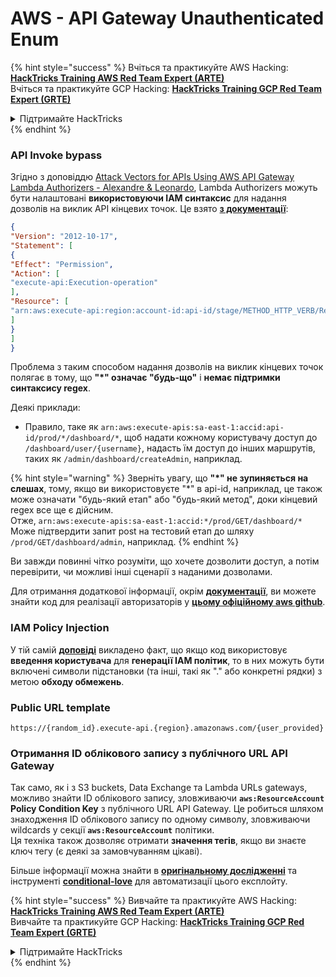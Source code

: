 # AWS - API Gateway Unauthenticated Enum

{% hint style="success" %}
Вчіться та практикуйте AWS Hacking:<img src="/.gitbook/assets/image.png" alt="" data-size="line">[**HackTricks Training AWS Red Team Expert (ARTE)**](https://training.hacktricks.xyz/courses/arte)<img src="/.gitbook/assets/image.png" alt="" data-size="line">\
Вчіться та практикуйте GCP Hacking: <img src="/.gitbook/assets/image (2).png" alt="" data-size="line">[**HackTricks Training GCP Red Team Expert (GRTE)**<img src="/.gitbook/assets/image (2).png" alt="" data-size="line">](https://training.hacktricks.xyz/courses/grte)

<details>

<summary>Підтримайте HackTricks</summary>

* Перевірте [**плани підписки**](https://github.com/sponsors/carlospolop)!
* **Приєднуйтесь до** 💬 [**групи Discord**](https://discord.gg/hRep4RUj7f) або [**групи telegram**](https://t.me/peass) або **слідкуйте** за нами на **Twitter** 🐦 [**@hacktricks\_live**](https://twitter.com/hacktricks\_live)**.**
* **Діліться хакерськими трюками, подаючи PR до** [**HackTricks**](https://github.com/carlospolop/hacktricks) та [**HackTricks Cloud**](https://github.com/carlospolop/hacktricks-cloud) репозиторіїв на github.

</details>
{% endhint %}

### API Invoke bypass

Згідно з доповіддю [Attack Vectors for APIs Using AWS API Gateway Lambda Authorizers - Alexandre & Leonardo](https://www.youtube.com/watch?v=bsPKk7WDOnE), Lambda Authorizers можуть бути налаштовані **використовуючи IAM синтаксис** для надання дозволів на виклик API кінцевих точок. Це взято [**з документації**](https://docs.aws.amazon.com/apigateway/latest/developerguide/api-gateway-control-access-using-iam-policies-to-invoke-api.html):
```json
{
"Version": "2012-10-17",
"Statement": [
{
"Effect": "Permission",
"Action": [
"execute-api:Execution-operation"
],
"Resource": [
"arn:aws:execute-api:region:account-id:api-id/stage/METHOD_HTTP_VERB/Resource-path"
]
}
]
}
```
Проблема з таким способом надання дозволів на виклик кінцевих точок полягає в тому, що **"\*" означає "будь-що"** і **немає підтримки синтаксису regex**.

Деякі приклади:

* Правило, таке як `arn:aws:execute-apis:sa-east-1:accid:api-id/prod/*/dashboard/*`, щоб надати кожному користувачу доступ до `/dashboard/user/{username}`, надасть їм доступ до інших маршрутів, таких як `/admin/dashboard/createAdmin`, наприклад.

{% hint style="warning" %}
Зверніть увагу, що **"\*" не зупиняється на слешах**, тому, якщо ви використовуєте "\*" в api-id, наприклад, це також може означати "будь-який етап" або "будь-який метод", доки кінцевий regex все ще є дійсним.\
Отже, `arn:aws:execute-apis:sa-east-1:accid:*/prod/GET/dashboard/*`\
Може підтвердити запит post на тестовий етап до шляху `/prod/GET/dashboard/admin`, наприклад.
{% endhint %}

Ви завжди повинні чітко розуміти, що хочете дозволити доступ, а потім перевірити, чи можливі інші сценарії з наданими дозволами.

Для отримання додаткової інформації, окрім [**документації**](https://docs.aws.amazon.com/apigateway/latest/developerguide/api-gateway-control-access-using-iam-policies-to-invoke-api.html), ви можете знайти код для реалізації авторизаторів у [**цьому офіційному aws github**](https://github.com/awslabs/aws-apigateway-lambda-authorizer-blueprints/tree/master/blueprints).

### IAM Policy Injection

У тій самій [**доповіді**](https://www.youtube.com/watch?v=bsPKk7WDOnE) викладено факт, що якщо код використовує **введення користувача** для **генерації IAM політик**, то в них можуть бути включені символи підстановки (та інші, такі як "." або конкретні рядки) з метою **обходу обмежень**.

### Public URL template
```
https://{random_id}.execute-api.{region}.amazonaws.com/{user_provided}
```
### Отримання ID облікового запису з публічного URL API Gateway

Так само, як і з S3 buckets, Data Exchange та Lambda URLs gateways, можливо знайти ID облікового запису, зловживаючи **`aws:ResourceAccount`** **Policy Condition Key** з публічного URL API Gateway. Це робиться шляхом знаходження ID облікового запису по одному символу, зловживаючи wildcards у секції **`aws:ResourceAccount`** політики.\
Ця техніка також дозволяє отримати **значення тегів**, якщо ви знаєте ключ тегу (є деякі за замовчуванням цікаві).

Більше інформації можна знайти в [**оригінальному дослідженні**](https://blog.plerion.com/conditional-love-for-aws-metadata-enumeration/) та інструменті [**conditional-love**](https://github.com/plerionhq/conditional-love/) для автоматизації цього експлойту.

{% hint style="success" %}
Вивчайте та практикуйте AWS Hacking:<img src="/.gitbook/assets/image.png" alt="" data-size="line">[**HackTricks Training AWS Red Team Expert (ARTE)**](https://training.hacktricks.xyz/courses/arte)<img src="/.gitbook/assets/image.png" alt="" data-size="line">\
Вивчайте та практикуйте GCP Hacking: <img src="/.gitbook/assets/image (2).png" alt="" data-size="line">[**HackTricks Training GCP Red Team Expert (GRTE)**<img src="/.gitbook/assets/image (2).png" alt="" data-size="line">](https://training.hacktricks.xyz/courses/grte)

<details>

<summary>Підтримайте HackTricks</summary>

* Перевірте [**плани підписки**](https://github.com/sponsors/carlospolop)!
* **Приєднуйтесь до** 💬 [**групи Discord**](https://discord.gg/hRep4RUj7f) або [**групи telegram**](https://t.me/peass) або **слідкуйте** за нами у **Twitter** 🐦 [**@hacktricks\_live**](https://twitter.com/hacktricks\_live)**.**
* **Діліться хакерськими трюками, подаючи PR до** [**HackTricks**](https://github.com/carlospolop/hacktricks) та [**HackTricks Cloud**](https://github.com/carlospolop/hacktricks-cloud) репозиторіїв на github.

</details>
{% endhint %}
